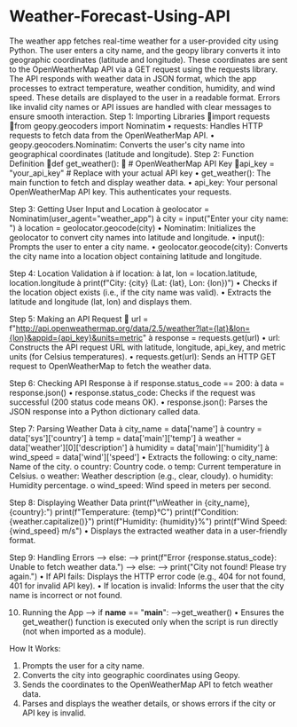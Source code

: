 # Weather-Forecast-Using-API
The weather app fetches real-time weather for a user-provided city using Python. The user enters a city name, and the geopy library converts it into geographic coordinates (latitude and longitude).
These coordinates are sent to the OpenWeatherMap API via a GET request using the requests library.
 The API responds with weather data in JSON format, which the app processes to extract temperature, weather condition, humidity, and wind speed. These details are displayed to the user in a readable format.
Errors like invalid city names or API issues are handled with clear messages to ensure smooth interaction.
Step 1: Importing Libraries
import requests
from geopy.geocoders import Nominatim
•	requests: Handles HTTP requests to fetch data from the OpenWeatherMap API.
•	geopy.geocoders.Nominatim: Converts the user's city name into geographical coordinates (latitude and longitude).
Step 2: Function Definition
def get_weather():
  # OpenWeatherMap API Key
api_key = "your_api_key"  # Replace with your actual API key
•	get_weather(): The main function to fetch and display weather data.
•	api_key: Your personal OpenWeatherMap API key. This authenticates your requests.

Step 3: Getting User Input and Location
à	geolocator = Nominatim(user_agent="weather_app")
à	city = input("Enter your city name: ")
à	location = geolocator.geocode(city)
•	Nominatim: Initializes the geolocator to convert city names into latitude and longitude.
•	input(): Prompts the user to enter a city name.
•	geolocator.geocode(city): Converts the city name into a location object containing latitude and longitude.

Step 4: Location Validation
à	if location:
à	lat, lon = location.latitude, location.longitude
à	print(f"City: {city} (Lat: {lat}, Lon: {lon})")
•	Checks if the location object exists (i.e., if the city name was valid).
•	Extracts the latitude and longitude (lat, lon) and displays them.

Step 5: Making an API Request
 url = f"http://api.openweathermap.org/data/2.5/weather?lat={lat}&lon={lon}&appid={api_key}&units=metric"
à	response = requests.get(url)
•	url: Constructs the API request URL with latitude, longitude, api_key, and metric units (for Celsius temperatures).
•	requests.get(url): Sends an HTTP GET request to OpenWeatherMap to fetch the weather data.

Step 6: Checking API Response
à	if response.status_code == 200:
à	data = response.json()
•	response.status_code: Checks if the request was successful (200 status code means OK).
•	response.json(): Parses the JSON response into a Python dictionary called data.

Step 7: Parsing Weather Data
à	city_name = data['name']
à	country = data['sys']['country']
à	temp = data['main']['temp']
à	weather = data['weather'][0]['description']
à	humidity = data['main']['humidity']
à	wind_speed = data['wind']['speed']
•	Extracts the following:
o	city_name: Name of the city.
o	country: Country code.
o	temp: Current temperature in Celsius.
o	weather: Weather description (e.g., clear, cloudy).
o	humidity: Humidity percentage.
o	wind_speed: Wind speed in meters per second.

Step 8: Displaying Weather Data
            print(f"\nWeather in {city_name}, {country}:")
            print(f"Temperature: {temp}°C")
            print(f"Condition: {weather.capitalize()}")
            print(f"Humidity: {humidity}%")
            print(f"Wind Speed: {wind_speed} m/s")
•	Displays the extracted weather data in a user-friendly format.

Step 9: Handling Errors
-->	else:
-->	print(f"Error {response.status_code}: Unable to fetch weather data.")
-->	else:
-->	print("City not found! Please try again.")
•	If API fails: Displays the HTTP error code (e.g., 404 for not found, 401 for invalid API key).
•	If location is invalid: Informs the user that the city name is incorrect or not found.

10. Running the App
-->	if __name__ == "__main__":
-->get_weather()
•	Ensures the get_weather() function is executed only when the script is run directly (not when imported as a module).

How It Works:
1.	Prompts the user for a city name.
2.	Converts the city into geographic coordinates using Geopy.
3.	Sends the coordinates to the OpenWeatherMap API to fetch weather data.
4.	Parses and displays the weather details, or shows errors if the city or API key is invalid.


